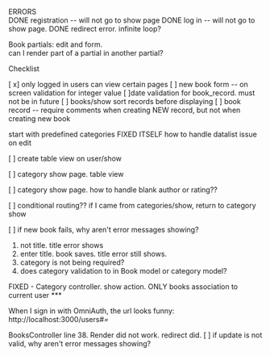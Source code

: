 ERRORS  
DONE  registration -- will not go to show page
DONE  log in  -- will not go to show page.
DONE   redirect error.  infinite loop?

Book partials: edit and form.  
can I render part of a partial in another partial?

Checklist

[ x]  only logged in users can view certain pages
[ ] new book form -- on screen validation for integer value
[ ]date validation for book_record. must not be in future
[ ] books/show sort records before displaying
[ ] book record -- require comments when creating NEW record, but not when creating new book

start with predefined categories
FIXED ITSELF how to handle datalist issue on edit

[ ]  create table view on user/show

[ ] category show page. table view

[ ] category show page. how to handle blank author or rating??

[ ] conditional routing??  if I came from categories/show, return to category show

[ ] if new book fails, why aren't error messages showing?
  1. not title.  title error shows
  2. enter title.  book saves.  title error still shows.  
  3. category is not being required?
  4. does category validation to in Book model or category model?

FIXED - Category controller.  show action.  ONLY books association to current user ***

When I sign in with OmniAuth, the url looks funny:  http://localhost:3000/users#_=_


BooksController  line 38.  Render did not work.  redirect did.
[ ] if update is not valid, why aren't error messages showing?
